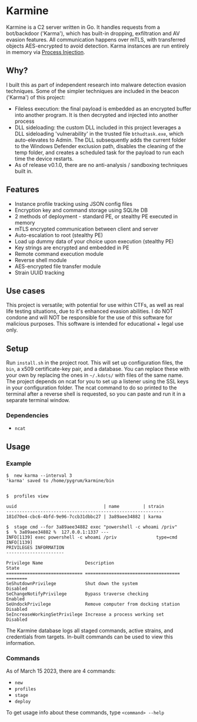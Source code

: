 # Karmine

Karmine is a C2 server written in Go. It handles requests from a bot/backdoor ('Karma'), which has built-in dropping, exfiltration and AV evasion features. All communication happens over mTLS, with transferred objects AES-encrypted to avoid detection. Karma instances are run entirely in memory via [Process Injection](https://github.com/pygrum/karmine/tree/main/karl/runpe).

## Why?

I built this as part of independent research into malware detection evasion techniques. Some of the simpler techniques are included in the beacon ('Karma') of this project:
- Fileless execution: the final payload is embedded as an encrypted buffer into another program. It is then decrypted and injected into another process
- DLL sideloading: the custom DLL included in this project leverages a DLL sideloading 'vulnerability' in the trusted file `bthudtask.exe`, which auto-elevates to Admin. The DLL subsequently adds the 
current folder to the Windows Defender exclusion path, disables the cleaning of the temp folder, and creates a scheduled task for the payload to run each time the device restarts.
- As of release v0.1.0, there are no anti-analysis / sandboxing techniques built in.

## Features

- Instance profile tracking using JSON config files
- Encryption key and command storage using SQLite DB
- 2 methods of deployment - standard PE, or stealthy PE executed in memory
- mTLS encrypted communication between client and server
- Auto-escalation to root (stealthy PE)
- Load up dummy data of your choice upon execution (stealthy PE)
- Key strings are encrypted and embedded in PE
- Remote command execution module
- Reverse shell module
- AES-encrypted file transfer module
- Strain UUID tracking

## Use cases

This project is versatile; with potential for use within CTFs, as well as real life testing situations, due to it's enhanced evasion abilities.
I do NOT condone and will NOT be responsible for the use of this software for malicious purposes. This software is intended for educational + legal use only.

## Setup 

Run `install.sh` in the project root. This will set up configuration files, the `bin`, a x509 certificate-key pair, and a database. You can replace these with your own by replacing the ones in `~/.kdots/` with files of the same name. 
The project depends on ncat for you to set up a listener using the SSL keys in your configuration folder. The ncat command to do so printed to the terminal after a reverse shell is requested, so you can paste and run it in a separate terminal window.

### Dependencies

- `ncat`

## Usage 

### Example

```
$  new karma --interval 3
'karma' saved to /home/pygrum/karmine/bin


$  profiles view

uuid                                 | name         | strain
------------------------------------------------------------
181d70e4-cbc6-4bfd-9e96-7ccb31dbbc27 | 3a89aee34882 | karma

$  stage cmd --for 3a89aee34882 exec "powershell -c whoami /priv"
$  % 3a89aee34882 %  127.0.0.1:1337 ---
INFO[1139] exec powershell -c whoami /priv               type=cmd
INFO[1139] 
PRIVILEGES INFORMATION
----------------------

Privilege Name                Description                          State   
============================= ==================================== ========
SeShutdownPrivilege           Shut down the system                 Disabled
SeChangeNotifyPrivilege       Bypass traverse checking             Enabled 
SeUndockPrivilege             Remove computer from docking station Disabled
SeIncreaseWorkingSetPrivilege Increase a process working set       Disabled
```

The Karmine database logs all staged commands, active strains, and credentials from targets. In-built commands can be used to view this information.

### Commands

As of March 15 2023, there are 4 commands:
- `new`
- `profiles`
- `stage`
- `deploy`

To get usage info about these commands, type `<command> --help`
